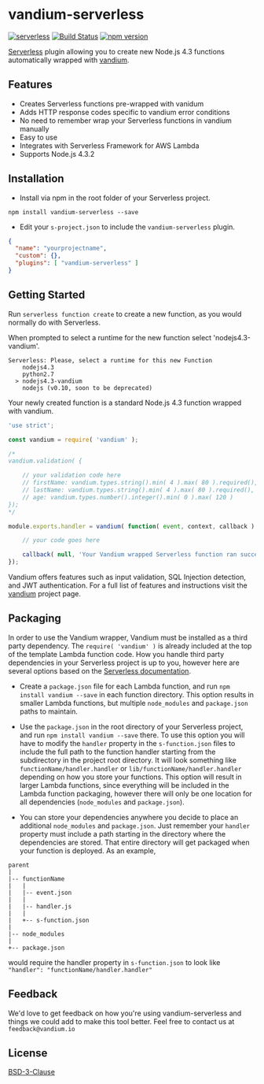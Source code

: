 # vandium-serverless

[![serverless](http://public.serverless.com/badges/v3.svg)](http://www.serverless.com)
[![Build Status](https://travis-ci.org/vandium-io/vandium-serverless.svg?branch=master)](https://travis-ci.org/vandium-io/vandium-serverless)
[![npm version](https://badge.fury.io/js/vandium-serverless.svg)](https://badge.fury.io/js/vandium-serverless)

[Serverless](https://www.serverless.com) plugin allowing you to create new Node.js 4.3 functions automatically wrapped with [vandium](http://vandium.io).

## Features

* Creates Serverless functions pre-wrapped with vanidum
* Adds HTTP response codes specific to vandium error conditions
* No need to remember wrap your Serverless functions in vandium manually
* Easy to use
* Integrates with Serverless Framework for AWS Lambda
* Supports Node.js 4.3.2

## Installation

* Install via npm in the root folder of your Serverless project.

```
npm install vandium-serverless --save
```

* Edit your ```s-project.json``` to include the ```vandium-serverless``` plugin.

```json
{
  "name": "yourprojectname",
  "custom": {},
  "plugins": [ "vandium-serverless" ]
}
```

## Getting Started

Run ```serverless function create``` to create a new function, as you would normally do with Serverless.

When prompted to select a runtime for the new function select 'nodejs4.3-vandium'.

```
Serverless: Please, select a runtime for this new Function
    nodejs4.3
    python2.7
  > nodejs4.3-vandium
    nodejs (v0.10, soon to be deprecated)
```

Your newly created function is a standard Node.js 4.3 function wrapped with vandium.

```js
'use strict';

const vandium = require( 'vandium' );

/*
vandium.validation( {

    // your validation code here
    // firstName: vandium.types.string().min( 4 ).max( 80 ).required(),
    // lastName: vandium.types.string().min( 4 ).max( 80 ).required(),
    // age: vandium.types.number().integer().min( 0 ).max( 120 )
});
*/

module.exports.handler = vandium( function( event, context, callback ) {

    // your code goes here

    callback( null, 'Your Vandium wrapped Serverless function ran succesfully!!!' );
});
```
Vandium offers features such as input validation, SQL Injection detection, and JWT authentication. For a full list of features and instructions visit the  [vandium](http://vandium.io) project page.

## Packaging

In order to use the Vandium wrapper, Vandium must be installed as a third party dependency.  The ```require( 'vandium' )``` is already included at the top of the template Lambda function code.  How you handle third party dependencies in your Serverless project is up to you, however here are several options based on the [Serverless documentation](http://docs.serverless.com/docs/function-configuration).

* Create a ```package.json``` file for each Lambda function, and run ```npm install vandium --save``` in each function directory.  This option results in smaller Lambda functions, but multiple ```node_modules``` and ```package.json``` paths to maintain.

* Use the ```package.json``` in the root directory of your Serverless project, and run ```npm install vandium --save``` there.  To use this option you will have to modify the ```handler``` property in the ```s-function.json``` files to include the full path to the function handler starting from the subdirectory in the project root directory.  It will look something like ```functionName/handler.handler``` or ```lib/functionName/handler.handler``` depending on how you store your functions.  This option will result in larger Lambda functions, since everything will be included in the Lambda function packaging, however there will only be one location for all dependencies (```node_modules``` and ```package.json```).

* You can store your dependencies anywhere you decide to place an additional ```node_modules``` and ```package.json```. Just remember your ```handler``` property must include a path starting in the directory where the dependencies are stored. That entire directory will get packaged when your function is deployed.  As an example,

```
parent
|
|-- functionName
|   |
|   |-- event.json
|   |
|   |-- handler.js
|   |
|   +-- s-function.json
|
|-- node_modules
|
+-- package.json
```

would require the handler property in ```s-function.json``` to look like ```"handler": "functionName/handler.handler"```

## Feedback

We'd love to get feedback on how you're using vandium-serverless and things we could add to make this tool better. Feel free to contact us at ```feedback@vandium.io```

## License

[BSD-3-Clause](https://en.wikipedia.org/wiki/BSD_licenses)
